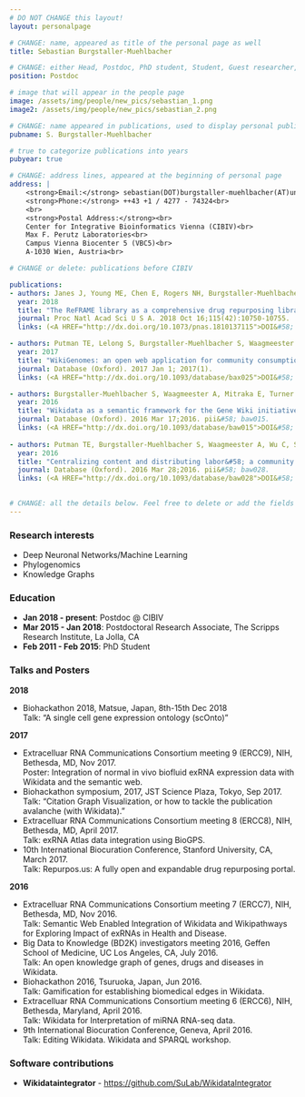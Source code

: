 ```yaml
---
# DO NOT CHANGE this layout!
layout: personalpage

# CHANGE: name, appeared as title of the personal page as well
title: Sebastian Burgstaller-Muehlbacher

# CHANGE: either Head, Postdoc, PhD student, Student, Guest researcher, System administrator, or Secretery
position: Postdoc

# image that will appear in the people page
image: /assets/img/people/new_pics/sebastian_1.png
image2: /assets/img/people/new_pics/sebastian_2.png

# CHANGE: name appeared in publications, used to display personal publications
pubname: S. Burgstaller-Muehlbacher

# true to categorize publications into years
pubyear: true

# CHANGE: address lines, appeared at the beginning of personal page
address: |
    <strong>Email:</strong> sebastian(DOT)burgstaller-muehlbacher(AT)univie.ac.at<br>
    <strong>Phone:</strong> ++43 +1 / 4277 - 74324<br>
    <br>
    <strong>Postal Address:</strong><br>
    Center for Integrative Bioinformatics Vienna (CIBIV)<br>
    Max F. Perutz Laboratories<br>
    Campus Vienna Biocenter 5 (VBC5)<br>
    A-1030 Wien, Austria<br>

# CHANGE or delete: publications before CIBIV

publications:
- authors: Janes J, Young ME, Chen E, Rogers NH, Burgstaller-Muehlbacher S, Hughes LD, Love MS, Hull MV, Kuhen KL, Woods AK, Joseph SB, Petrassi HM, McNamara CW, Tremblay MS, Su AI, Schultz PG, Chatterjee AK.
  year: 2018
  title: "The ReFRAME library as a comprehensive drug repurposing library and its application to the treatment of cryptosporidiosis."
  journal: Proc Natl Acad Sci U S A. 2018 Oct 16;115(42):10750-10755. 
  links: (<A HREF="http://dx.doi.org/10.1073/pnas.1810137115">DOI&#58; 10.1073/pnas.1810137115</A>, <A HREF="http://www.ncbi.nlm.nih.gov/pubmed/30282735">PMID&#58; 30282735</A>)

- authors: Putman TE, Lelong S, Burgstaller-Muehlbacher S, Waagmeester A, Diesh C, Dunn N, Munoz-Torres M, Stupp GS, Wu C, Su AI, Good BM.
  year: 2017
  title: "WikiGenomes: an open web application for community consumption and curation of gene annotation data in Wikidata."
  journal: Database (Oxford). 2017 Jan 1; 2017(1).
  links: (<A HREF="http://dx.doi.org/10.1093/database/bax025">DOI&#58; 10.1093/database/bax025</A>, <A HREF="http://www.ncbi.nlm.nih.gov/pubmed/28365742">PMID&#58; 28365742</A>)

- authors: Burgstaller-Muehlbacher S, Waagmeester A, Mitraka E, Turner J, Putman T, Leong J, Naik C, Pavlidis P, Schriml L, Good BM, Su AI.
  year: 2016
  title: "Wikidata as a semantic framework for the Gene Wiki initiative."
  journal: Database (Oxford). 2016 Mar 17;2016. pii&#58; baw015.
  links: (<A HREF="http://dx.doi.org/10.1093/database/baw015">DOI&#58; 10.1093/database/baw015</A>, <A HREF="http://www.ncbi.nlm.nih.gov/pubmed/26989148">PMID&#58; 26989148</A>)
     
- authors: Putman TE, Burgstaller-Muehlbacher S, Waagmeester A, Wu C, Su AI, Good BM.
  year: 2016
  title: "Centralizing content and distributing labor&#58; a community model for curating the very long tail of microbial genomes."
  journal: Database (Oxford). 2016 Mar 28;2016. pii&#58; baw028.
  links: (<A HREF="http://dx.doi.org/10.1093/database/baw028">DOI&#58; 10.1093/database/baw028</A>, <A HREF="http://www.ncbi.nlm.nih.gov/pubmed/27022157">PMID&#58; 27022157</A>)

     
# CHANGE: all the details below. Feel free to delete or add the fields (e.g. Talks and Posters, Software)
---
```


### Research interests
<div class="hline"></div>

* Deep Neuronal Networks/Machine Learning
* Phylogenomics
* Knowledge Graphs

### Education
<div class="hline"></div>

* __Jan 2018 - present__: Postdoc @ CIBIV<br>
* __Mar 2015 - Jan 2018__: Postdoctoral Research Associate, The Scripps Research Institute, La Jolla, CA<br>
* __Feb 2011 - Feb 2015__: PhD Student<br>


### Talks and Posters
<div class="hline"></div>

__2018__
* Biohackathon 2018, Matsue, Japan, 8th-15th Dec 2018<br>
Talk: “A single cell gene expression ontology (scOnto)”

__2017__
* Extracelluar RNA Communications Consortium meeting 9 (ERCC9), NIH, Bethesda, MD, Nov 2017.<br>
Poster: Integration of normal in vivo biofluid exRNA expression data with Wikidata and the semantic web.
* Biohackathon symposium, 2017, JST Science Plaza, Tokyo, Sep 2017.<br>
Talk: “Citation Graph Visualization, or how to tackle the publication avalanche (with Wikidata).”
* Extracelluar RNA Communications Consortium meeting 8 (ERCC8), NIH, Bethesda, MD, April 2017.<br>
Talk: exRNA Atlas data integration using BioGPS.
* 10th International Biocuration Conference, Stanford University, CA, March 2017.<br>
Talk: Repurpos.us: A fully open and expandable drug repurposing portal. 

__2016__
* Extracelluar RNA Communications Consortium meeting 7 (ERCC7), NIH, Bethesda, MD, Nov 2016.<br>
Talk: Semantic Web Enabled Integration of Wikidata and Wikipathways for Exploring Impact of exRNAs in Health and Disease.
* Big Data to Knowledge (BD2K) investigators meeting 2016, Geffen School of Medicine, UC Los Angeles, CA, July 2016.<br>
Talk: An open knowledge graph of genes, drugs and diseases in Wikidata.
* Biohackathon 2016, Tsuruoka, Japan, Jun 2016.<br>
Talk: Gamification for establishing biomedical edges in Wikidata.
* Extracelluar RNA Communications Consortium meeting 6 (ERCC6), NIH, Bethesda, Maryland, April 2016.<br>
Talk: Wikidata for Interpretation of miRNA RNA-seq data.
* 9th International Biocuration Conference, Geneva, April 2016.<br>
Talk: Editing Wikidata. Wikidata and SPARQL workshop.

### Software contributions
<div class="hline"></div>

* __Wikidataintegrator__     - <a HREF="https://github.com/SuLab/WikidataIntegrator"> https://github.com/SuLab/WikidataIntegrator</a>






